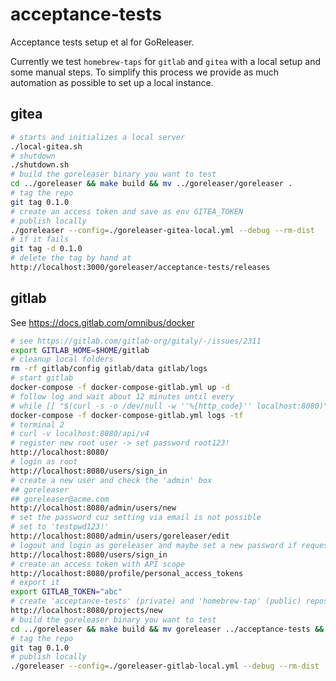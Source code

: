 # acceptance-tests
Acceptance tests setup et al for GoReleaser.

Currently we test `homebrew-taps` for `gitlab` and `gitea` with a local
setup and some manual steps. To simplify this process we provide as much
automation as possible to set up a local instance.

## gitea
```sh
# starts and initializes a local server
./local-gitea.sh
# shutdown
./shutdown.sh
# build the goreleaser binary you want to test
cd ../goreleaser && make build && mv ../goreleaser/goreleaser .
# tag the repo
git tag 0.1.0
# create an access token and save as env GITEA_TOKEN
# publish locally
./goreleaser --config=./goreleaser-gitea-local.yml --debug --rm-dist
# if it fails 
git tag -d 0.1.0
# delete the tag by hand at
http://localhost:3000/goreleaser/acceptance-tests/releases
```

## gitlab
See https://docs.gitlab.com/omnibus/docker
```sh
# see https://gitlab.com/gitlab-org/gitaly/-/issues/2311
export GITLAB_HOME=$HOME/gitlab
# cleanup local folders
rm -rf gitlab/config gitlab/data gitlab/logs
# start gitlab
docker-compose -f docker-compose-gitlab.yml up -d
# follow log and wait about 12 minutes until every
# while [[ "$(curl -s -o /dev/null -w ''%{http_code}'' localhost:8080)" != "302" ]]; do echo "zzz..."; sleep 5; done
docker-compose -f docker-compose-gitlab.yml logs -tf
# terminal 2
# curl -v localhost:8080/api/v4
# register new root user -> set password root123!
http://localhost:8080/
# login as root
http://localhost:8080/users/sign_in
# create a new user and check the 'admin' box
## goreleaser
## goreleaser@acme.com
http://localhost:8080/admin/users/new
# set the password cuz setting via email is not possible
# set to 'testpwd123!'
http://localhost:8080/admin/users/goreleaser/edit
# logout and login as goreleaser and maybe set a new password if requested
http://localhost:8080/users/sign_in
# create an access token with API scope
http://localhost:8080/profile/personal_access_tokens
# export it
export GITLAB_TOKEN="abc"
# create 'acceptance-tests' (private) and 'homebrew-tap' (public) repository 
http://localhost:8080/projects/new
# build the goreleaser binary you want to test
cd ../goreleaser && make build && mv goreleaser ../acceptance-tests && cd ../acceptance-tests
# tag the repo
git tag 0.1.0
# publish locally
./goreleaser --config=./goreleaser-gitlab-local.yml --debug --rm-dist
```

